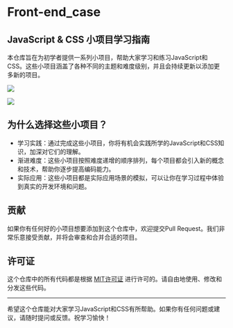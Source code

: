 # Front-end_case
## JavaScript & CSS 小项目学习指南

本仓库旨在为初学者提供一系列小项目，帮助大家学习和练习JavaScript和CSS。这些小项目涵盖了各种不同的主题和难度级别，并且会持续更新以添加更多新的项目。

![](https://alandodo-1315761622.cos.ap-beijing.myqcloud.com/blog/x285.jpg)

![](https://alandodo-1315761622.cos.ap-beijing.myqcloud.com/blog/x286.jpg)

## 为什么选择这些小项目？

- 学习实践：通过完成这些小项目，你将有机会实践所学的JavaScript和CSS知识，加深对它们的理解。
- 渐进难度：这些小项目按照难度递增的顺序排列，每个项目都会引入新的概念和技术，帮助你逐步提高编码能力。
- 实际应用：这些小项目都是实际应用场景的模拟，可以让你在学习过程中体验到真实的开发环境和问题。

## 贡献

如果你有任何好的小项目想要添加到这个仓库中，欢迎提交Pull Request。我们非常乐意接受贡献，并将会审查和合并合适的项目。

## 许可证

这个仓库中的所有代码都是根据 [MIT许可证](https://opensource.org/licenses/MIT) 进行许可的。请自由地使用、修改和分发这些代码。

---

希望这个仓库能对大家学习JavaScript和CSS有所帮助。如果你有任何问题或建议，请随时提问或反馈。祝学习愉快！